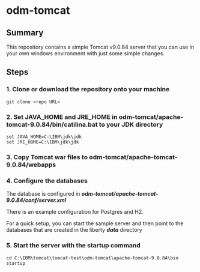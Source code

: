 # odm-tomcat

## Summary
This repository contains a simple Tomcat v9.0.84 server that you can use in your own windows environment with just some simple changes. 

## Steps
### 1. Clone or download the repository onto your machine
```
git clone <repo URL>
```
### 2. Set JAVA_HOME and JRE_HOME in odm-tomcat/apache-tomcat-9.0.84/bin/catilina.bat to your JDK directory
```
set JAVA_HOME=C:\IBM\jdk\jdk
set JRE_HOME=C:\IBM\jdk\jdk
```
### 3. Copy Tomcat war files to odm-tomcat/apache-tomcat-9.0.84/webapps
   
### 4. Configure the databases
The database is configured in _**odm-tomcat/apache-tomcat-9.0.84/conf/server.xml**_

There is an example configuration for Postgres and H2. 

For a quick setup, you can start the sample server and then point to the databases that are created in the liberty _**data**_ directory

### 5. Start the server with the **startup** command
```
cd C:\IBM\tomcat\tomcat-test\odm-tomcat\apache-tomcat-9.0.84\bin
startup
```
